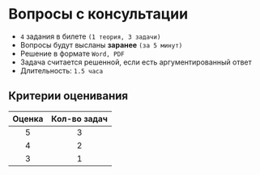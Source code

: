 # Вопросы с консультации

- `4` задания в билете `(1 теория, 3 задачи)`
- Вопросы будут высланы **заранее** `(за 5 минут)`
- Решение в формате `Word, PDF`
- Задача считается решенной, если есть аргументированный ответ
- Длительность: `1.5 часа`

## Критерии оценивания

|  Оценка  |  Кол-во задач  |
| :------: | :------------: |
|    5     |       3        |
|    4     |       2        |
|    3     |       1        |
